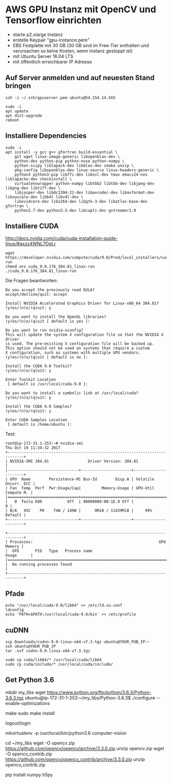 # AWS GPU Instanz mit OpenCV und Tensorflow einrichten

* starte p2.xlarge Instanz
* erstelle Keypair "gpu-instance.pem"
* EBS Festplatte mit 30 GB (30 GB sind im Free-Tier enthalten und verursachen so keine Kosten, 
  wenn Instanz gestoppt ist)
* mit Ubuntu Server 16.04 LTS
* mit öffentlich erreichbarer IP Adresse

## Auf Server anmelden und auf neuesten Stand bringen

```
ssh -i ~/.ssh/gpuserver.pem ubuntu@54.154.14.XXX

sudo -i
apt update
apt dist-upgrade
reboot
```

## Installiere Dependencies

```
sudo -i
apt install -y gcc g++ gfortran build-essential \
    git wget linux-image-generic libopenblas-dev \
    python-dev python-pip python-nose python-numpy \
    python-scipy liblapack-dev libblas-dev cmake unzip \
    pkg-config libopenblas-dev linux-source linux-headers-generic \
    python3 python3-pip libffi-dev libssl-dev tmux emacs24-nox liblapacke-dev checkinstall \
    virtualenvwrapper python-numpy libtbb2 libtbb-dev libjpeg-dev libpng-dev libtiff-dev \
    libjasper-dev libdc1394-22-dev libavcodec-dev libavformat-dev libswscale-dev libb4l libv4l-dev \
    libxvidcore-dev libx264-dev libgtk-3-dev libatlas-base-dev gfortran \
    python2.7-dev python3.5-dev libcupti-dev gstreamer1.0

``` 
    
## Installiere CUDA

http://docs.nvidia.com/cuda/cuda-installation-guide-linux/#axzz4WNL7OgLr

```
wget https://developer.nvidia.com/compute/cuda/9.0/Prod/local_installers/cuda_9.0.176_384.81_linux-run
chmod u+x cuda_9.0.176_384.81_linux-run
./cuda_9.0.176_384.81_linux-run

```

Die Fragen beantworten:

``` 
Do you accept the previously read EULA?
accept/decline/quit: accept  

Install NVIDIA Accelerated Graphics Driver for Linux-x86_64 384.81?
(y)es/(n)o/(q)uit: y

Do you want to install the OpenGL libraries?
(y)es/(n)o/(q)uit [ default is yes ]: 

Do you want to run nvidia-xconfig?
This will update the system X configuration file so that the NVIDIA X driver
is used. The pre-existing X configuration file will be backed up.
This option should not be used on systems that require a custom
X configuration, such as systems with multiple GPU vendors.
(y)es/(n)o/(q)uit [ default is no ]: 

Install the CUDA 9.0 Toolkit?
(y)es/(n)o/(q)uit: y

Enter Toolkit Location
 [ default is /usr/local/cuda-9.0 ]: 

Do you want to install a symbolic link at /usr/local/cuda?
(y)es/(n)o/(q)uit: y

Install the CUDA 9.0 Samples?
(y)es/(n)o/(q)uit: y

Enter CUDA Samples Location
 [ default is /home/ubuntu ]: 

```

Test:

```
root@ip-172-31-1-253:~# nvidia-smi 
Thu Oct 19 11:34:32 2017       
+-----------------------------------------------------------------------------+
| NVIDIA-SMI 384.81                 Driver Version: 384.81                    |
|-------------------------------+----------------------+----------------------+
| GPU  Name        Persistence-M| Bus-Id        Disp.A | Volatile Uncorr. ECC |
| Fan  Temp  Perf  Pwr:Usage/Cap|         Memory-Usage | GPU-Util  Compute M. |
|===============================+======================+======================|
|   0  Tesla K80           Off  | 00000000:00:1E.0 Off |                    0 |
| N/A   45C    P0    74W / 149W |      0MiB / 11439MiB |     99%      Default |
+-------------------------------+----------------------+----------------------+
                                                                               
+-----------------------------------------------------------------------------+
| Processes:                                                       GPU Memory |
|  GPU       PID   Type   Process name                             Usage      |
|=============================================================================|
|  No running processes found                                                 |
+-----------------------------------------------------------------------------+
```

## Pfade

``` 
echo "/usr/local/cuda-9.0/lib64" >> /etc/ld.so.conf
ldconfig
echo 'PATH=$PATH:/usr/local/cuda-9.0/bin' >> /etc/profile
```

## cuDNN
``` 
scp Downloads/cudnn-9.0-linux-x64-v7.3.tgz ubuntu@YOUR_PUB_IP:~
ssh ubuntu@YOUR_PUB_IP
tar -xvf cudnn-9.0-linux-x64-v7.3.tgz 

sudo cp cuda/lib64/* /usr/local/cuda/lib64
sudo cp cuda/include/* /usr/local/cuda/include/
```

## Get Python 3.6

mkdir my_libs
wget https://www.python.org/ftp/python/3.6.3/Python-3.6.3.tgz
ubuntu@ip-172-31-1-253:~/my_libs/Python-3.6.3$ ./configure --enable-optimizations

make
sudo make install

logout/login

mkvirtualenv -p /usr/local/bin/python3.6 computer-vision


cd ~/my_libs
wget -O opencv.zip https://github.com/opencv/opencv/archive/3.3.0.zip
unzip opencv.zip
wget -O opencv_contrib.zip https://github.com/opencv/opencv_contrib/archive/3.3.0.zip
unzip opencv_contrib.zip


pip install numpy h5py
